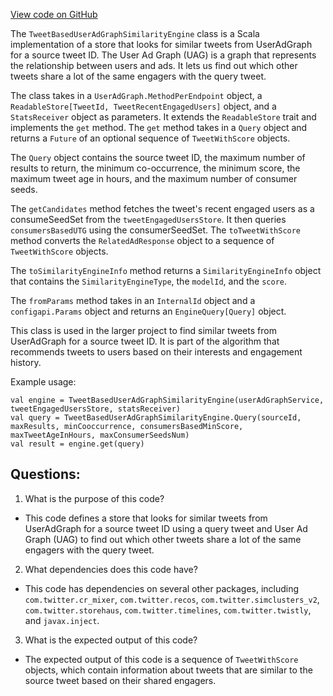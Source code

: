 [View code on GitHub](https://github.com/misbahsy/the-algorithm/cr-mixer/server/src/main/scala/com/twitter/cr_mixer/similarity_engine/TweetBasedUserAdGraphSimilarityEngine.scala)

The `TweetBasedUserAdGraphSimilarityEngine` class is a Scala implementation of a store that looks for similar tweets from UserAdGraph for a source tweet ID. The User Ad Graph (UAG) is a graph that represents the relationship between users and ads. It lets us find out which other tweets share a lot of the same engagers with the query tweet. 

The class takes in a `UserAdGraph.MethodPerEndpoint` object, a `ReadableStore[TweetId, TweetRecentEngagedUsers]` object, and a `StatsReceiver` object as parameters. It extends the `ReadableStore` trait and implements the `get` method. The `get` method takes in a `Query` object and returns a `Future` of an optional sequence of `TweetWithScore` objects. 

The `Query` object contains the source tweet ID, the maximum number of results to return, the minimum co-occurrence, the minimum score, the maximum tweet age in hours, and the maximum number of consumer seeds. 

The `getCandidates` method fetches the tweet's recent engaged users as a consumeSeedSet from the `tweetEngagedUsersStore`. It then queries `consumersBasedUTG` using the consumerSeedSet. The `toTweetWithScore` method converts the `RelatedAdResponse` object to a sequence of `TweetWithScore` objects. 

The `toSimilarityEngineInfo` method returns a `SimilarityEngineInfo` object that contains the `SimilarityEngineType`, the `modelId`, and the `score`. 

The `fromParams` method takes in an `InternalId` object and a `configapi.Params` object and returns an `EngineQuery[Query]` object. 

This class is used in the larger project to find similar tweets from UserAdGraph for a source tweet ID. It is part of the algorithm that recommends tweets to users based on their interests and engagement history. 

Example usage:

```
val engine = TweetBasedUserAdGraphSimilarityEngine(userAdGraphService, tweetEngagedUsersStore, statsReceiver)
val query = TweetBasedUserAdGraphSimilarityEngine.Query(sourceId, maxResults, minCooccurrence, consumersBasedMinScore, maxTweetAgeInHours, maxConsumerSeedsNum)
val result = engine.get(query)
```
## Questions: 
 1. What is the purpose of this code?
- This code defines a store that looks for similar tweets from UserAdGraph for a source tweet ID using a query tweet and User Ad Graph (UAG) to find out which other tweets share a lot of the same engagers with the query tweet.

2. What dependencies does this code have?
- This code has dependencies on several other packages, including `com.twitter.cr_mixer`, `com.twitter.recos`, `com.twitter.simclusters_v2`, `com.twitter.storehaus`, `com.twitter.timelines`, `com.twitter.twistly`, and `javax.inject`.

3. What is the expected output of this code?
- The expected output of this code is a sequence of `TweetWithScore` objects, which contain information about tweets that are similar to the source tweet based on their shared engagers.